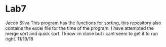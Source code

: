 # Lab7
Jacob Silva
This program has the functions for sorting, this repository also contains the excel file for the time of the program. I have attempted
the merge sort and quick sort. I know im close but i cant seem to get it to run right.
11/19/18
